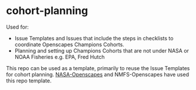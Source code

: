 # cohort-planning
Used for:
- Issue Templates and Issues that include the steps in checklists to coordinate Openscapes Champions Cohorts.
- Planning and setting up Champions Cohorts that are not under NASA or NOAA Fisheries e.g. EPA, Fred Hutch

This repo can be used as a template, primarily to reuse the Issue Templates for cohort planning. [NASA-Openscapes](https://github.com/NASA-Openscapes/cohort-planning) and NMFS-Openscapes have used this repo template.
